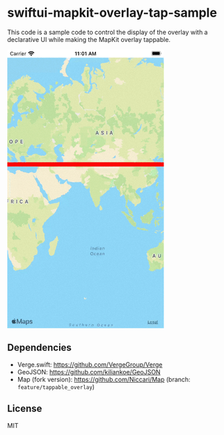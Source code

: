 # swiftui-mapkit-overlay-tap-sample
This code is a sample code to control the display of the overlay with a declarative UI while making the MapKit overlay tappable.

![preview](docs/preview.gif)

## Dependencies
- Verge.swift: https://github.com/VergeGroup/Verge
- GeoJSON: https://github.com/kiliankoe/GeoJSON
- Map (fork version): https://github.com/Niccari/Map (branch: `feature/tappable_overlay`)

## License
MIT
